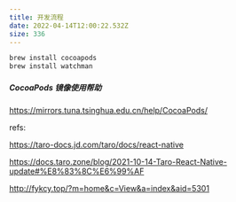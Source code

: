 ```yaml
---
title: 开发流程
date: 2022-04-14T12:00:22.532Z
size: 336
---
```

```sh
brew install cocoapods
brew install watchman
```

##### CocoaPods 镜像使用帮助

https://mirrors.tuna.tsinghua.edu.cn/help/CocoaPods/

refs:

https://taro-docs.jd.com/taro/docs/react-native

https://docs.taro.zone/blog/2021-10-14-Taro-React-Native-update#%E8%83%8C%E6%99%AF

http://fykcy.top/?m=home&c=View&a=index&aid=5301


